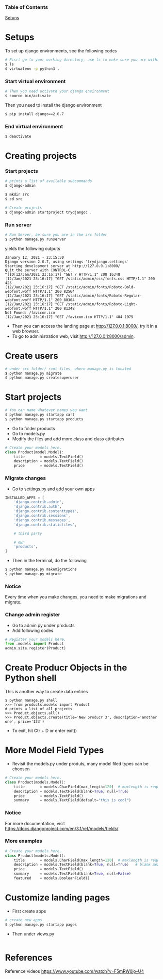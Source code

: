 ### Table of Contents
[Setups](https://github.com/apokali/Online-Course-Notes/blob/main/django.md#setups)

# Setups
To set up django environments, see the following codes
```bash
# Fisrt go to your working directory, use ls to make sure you are within the directory
$ ls 
$ virtualenv -p python3 .
```
### Start virtual environment
``` bash
# Then you need activate your django environment
$ source bin/activate
```

Then you need to install the django environment
```bash
$ pip install django==2.0.7
```

### End virtual environment
```bash
$ deactivate
```

# Creating projects
### Start projects
```bash
# prints a list of available subcommands
$ django-admin

$ mkdir src
$ cd src

# Create projects
$ django-admin startproject trydjangoc .
```

### Run server
```bash
# Run Server, be sure you are in the src folder
$ python manage.py runserver
```

yields the following outputs
```
January 12, 2021 - 23:15:50
Django version 2.0.7, using settings 'trydjango.settings'
Starting development server at http://127.0.0.1:8000/
Quit the server with CONTROL-C.
^[[D[12/Jan/2021 23:16:17] "GET / HTTP/1.1" 200 16348
[12/Jan/2021 23:16:17] "GET /static/admin/css/fonts.css HTTP/1.1" 200 423
[12/Jan/2021 23:16:17] "GET /static/admin/fonts/Roboto-Bold-webfont.woff HTTP/1.1" 200 82564
[12/Jan/2021 23:16:17] "GET /static/admin/fonts/Roboto-Regular-webfont.woff HTTP/1.1" 200 80304
[12/Jan/2021 23:16:17] "GET /static/admin/fonts/Roboto-Light-webfont.woff HTTP/1.1" 200 81348
Not Found: /favicon.ico
[12/Jan/2021 23:16:17] "GET /favicon.ico HTTP/1.1" 404 1975
```

* Then you can access the landing page at http://127.0.0.1:8000/, try it in a web browser.
* To go to administration web, visit http://127.0.0.1:8000/admin.

# Create users
```bash
# under src folder/ root files, where manage.py is located
$ python manage.py migrate
$ python manage.py createsuperuser
```

# Start projects
```bash
# You can name whatever names you want
$ python manage.py startapp cart
$ python manage.py startapp products

```
* Go to folder products
* Go to models.py
* Modify the files and add more class and class attributes

```py
# Create your models here.
class Product(model.Model):
    title       = models.TextField()
    description = models.TextField()
    price       = models.TextField()
```

### Migrate changes
* Go to settings.py and add your own apps
```py
INSTALLED_APPS = [
    'django.contrib.admin',
    'django.contrib.auth',
    'django.contrib.contenttypes',
    'django.contrib.sessions',
    'django.contrib.messages',
    'django.contrib.staticfiles',

    # third party

    # own
    'products',
]
```
* Then in the terminal, do the following
```bash
$ python manage.py makemigrations
$ python manage.py migrate
```

### Notice
Every time when you make changes, you need to make migrations and migrate.

### Change admin register
* Go to admin.py under products
* Add following codes
```py
# Register your models here.
from .models import Product
admin.site.register(Product)
```

# Create Producr Objects in the Python shell
This is another way to create data entries 
```bass
$ python manage.py shell
>>> from products.models import Product
# prints a list of all projects
>>> Product.objects.all()
>>> Product.objects.create(title='New producr 3', description='another one', price='123')
```
* To exit, hit Ctr + D or enter exit()

# More Model Field Types
* Revisit the models.py under produts, many model filed types can be choosen
```py
# Create your models here.
class Product(models.Model):
    title       = models.CharField(max_length=120)  # maxlength is required
    description = models.TextField(blank=True, null=True)
    price       = models.TextField()
    summary     = models.TextField(default="this is cool")
```

### Notice
For more documentation, visit https://docs.djangoproject.com/en/3.1/ref/models/fields/

### More examples
```py
# Create your models here.
class Product(models.Model):
    title       = models.CharField(max_length=120)  # maxlength is required
    description = models.TextField(blank=True, null=True)   # blank means that blank is allowed
    price       = models.TextField()
    summary     = models.TextField(blank=True, null=False)
    featured    = models.BooleanField()
```

# Customize landing pages
* First create apps
```bash
# create new apps
$ python manage.py startapp pages
```

* Then under views.py
```py

```

# References
Reference videos https://www.youtube.com/watch?v=F5mRW0jo-U4

